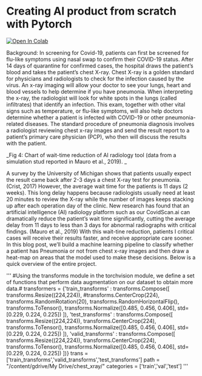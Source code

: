 # Creating AI product from scratch with Pytorch 

[![Open In Colab](https://colab.research.google.com/assets/colab-badge.svg)](https://colab.research.google.com/drive/1H8SbSmrI3jjGL_8lWy1fPSeHsuL_Lp60)

Background:
In screening for Covid-19, patients can first be screened for flu-like symptoms using nasal swap to confirm their COVID-19 status. After 14 days of quarantine for confirmed cases, the hospital draws the patient’s blood and takes the patient’s chest X-ray. Chest X-ray is a golden standard for physicians and radiologists to check for the infection caused by the virus. An x-ray imaging will allow your doctor to see your lungs, heart and blood vessels to help determine if you have pneumonia. When interpreting the x-ray, the radiologist will look for white spots in the lungs (called infiltrates) that identify an infection. This exam, together with other vital signs such as temperature, or flu-like symptoms, will also help doctors determine whether a patient is infected with COVID-19 or other pneumonia-related diseases. The standard procedure of pneumonia diagnosis involves a radiologist reviewing chest x-ray images and send the result report to a patient’s primary care physician (PCP), who then will discuss the results with the patient.

_Fig 4: Chart of wait-time reduction of AI radiology tool (data from a simulation stud reported in Mauro et al., 2019). _

A survey by the University of Michigan shows that patients usually expect the result came back after 2-3 days a chest X-ray test for pneumonia. (Crist, 2017) However, the average wait time for the patients is 11 days (2 weeks). This long delay happens because radiologists usually need at least 20 minutes to review the X-ray while the number of images keeps stacking up after each operation day of the clinic. New research has found that an artificial intelligence (AI) radiology platform such as our CovidScan.ai can dramatically reduce the patient’s wait time significantly, cutting the average delay from 11 days to less than 3 days for abnormal radiographs with critical findings. (Mauro et al., 2019) With this wait-tine reduction, patients I critical cases will receive their results faster, and receive appropriate care sooner. In this blog post, we’ll build a machine learning pipeline to classify whether a patient has Pneumonia or not from chest x-ray images and then draw a heat-map  on areas that the model used to make these decisions. Below is a quick overview of the entire project.

'''
#Using the transforms module in the torchvision module, we define a set of functions that perform data augmentation on our dataset to obtain more data.#
transformers = {'train_transforms' : transforms.Compose([
    transforms.Resize((224,224)),
    #transforms.CenterCrop(224),
    transforms.RandomRotation(20),
    transforms.RandomHorizontalFlip(),
    transforms.ToTensor(),
    transforms.Normalize([0.485, 0.456, 0.406], std=[0.229, 0.224, 0.225])
]),
'test_transforms' : transforms.Compose([
    transforms.Resize((224,224)),
    transforms.CenterCrop(224),
    transforms.ToTensor(),
    transforms.Normalize([0.485, 0.456, 0.406], std=[0.229, 0.224, 0.225])
]),
'valid_transforms' : transforms.Compose([
    transforms.Resize((224,224)),
    transforms.CenterCrop(224),
    transforms.ToTensor(),
    transforms.Normalize([0.485, 0.456, 0.406], std=[0.229, 0.224, 0.225])
])}
trans = ['train_transforms','valid_transforms','test_transforms']
path = "/content/gdrive/My Drive/chest_xray/"
categories = ['train','val','test']
'''
